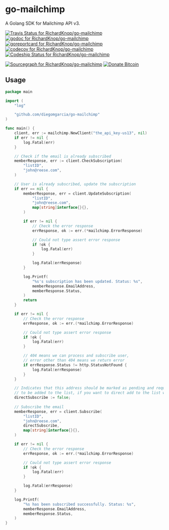 # go-mailchimp

A Golang SDK for Mailchimp API v3.

[![Travis Status for RichardKnop/go-mailchimp](https://travis-ci.org/RichardKnop/go-mailchimp.svg?branch=master)](https://travis-ci.org/RichardKnop/go-mailchimp)
[![godoc for RichardKnop/go-mailchimp](https://godoc.org/github.com/nathany/looper?status.svg)](http://godoc.org/github.com/RichardKnop/go-mailchimp)
[![goreportcard for RichardKnop/go-mailchimp](https://goreportcard.com/badge/github.com/RichardKnop/go-mailchimp)](https://goreportcard.com/report/RichardKnop/go-mailchimp)
[![codecov for RichardKnop/go-mailchimp](https://codeship.com/projects/fdac3010-3acd-0134-e9c5-06456b66cf53/status?branch=master)](https://codeship.com/projects/166426)
[![Codeship Status for RichardKnop/go-mailchimp](https://app.codeship.com/projects/35dc5880-71a7-0133-ec05-06b1c29ec1d7/status?branch=master)](https://app.codeship.com/projects/116961)

[![Sourcegraph for RichardKnop/go-mailchimp](https://sourcegraph.com/github.com/RichardKnop/go-mailchimp/-/badge.svg)](https://sourcegraph.com/github.com/RichardKnop/go-mailchimp?badge)
[![Donate Bitcoin](https://img.shields.io/badge/donate-bitcoin-orange.svg)](https://richardknop.github.io/donate/)

## Usage

```go
package main

import (
	"log"

	"github.com/diegomgarcia/go-mailchimp"
)

func main() {
	client, err := mailchimp.NewClient("the_api_key-us13", nil)
	if err != nil {
		log.Fatal(err)
	}

	// Check if the email is already subscribed
	memberResponse, err := client.CheckSubscription(
		"listID",
		"john@reese.com",
	)

	// User is already subscribed, update the subscription
	if err == nil {
		memberResponse, err = client.UpdateSubscription(
			"listID",
			"john@reese.com",
			map[string]interface{}{},
		)

		if err != nil {
			// Check the error response
			errResponse, ok := err.(*mailchimp.ErrorResponse)

			// Could not type assert error response
			if !ok {
				log.Fatal(err)
			}

			log.Fatal(errResponse)
		}

		log.Printf(
			"%s's subscription has been updated. Status: %s",
			memberResponse.EmailAddress,
			memberResponse.Status,
		)
		return
	}

	if err != nil {
		// Check the error response
		errResponse, ok := err.(*mailchimp.ErrorResponse)

		// Could not type assert error response
		if !ok {
			log.Fatal(err)
		}

		// 404 means we can process and subscribe user,
		// error other than 404 means we return error
		if errResponse.Status != http.StatusNotFound {
			log.Fatal(errResponse)
		}
	}

	// Indicates that this address should be marked as pending and request a confirmation for the user
	// to be added to the list, if you want to direct add to the list without confirmation set to true.
	directSubscribe := false; 
	
	// Subscribe the email
	memberResponse, err = client.Subscribe(
		"listID",
		"john@reese.com",
		directSubscribe,
		map[string]interface{}{},
	)

	if err != nil {
		// Check the error response
		errResponse, ok := err.(*mailchimp.ErrorResponse)

		// Could not type assert error response
		if !ok {
			log.Fatal(err)
		}

		log.Fatal(errResponse)
	}

	log.Printf(
		"%s has been subscribed successfully. Status: %s",
		memberResponse.EmailAddress,
		memberResponse.Status,
	)
}
```
